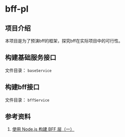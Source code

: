 # bff-pl

## 项目介绍
本项目是为了预演bff的框架，探究bff在实际项目中的可行性。

## 构建基础服务接口

文件目录： `baseService`

## 构建bff接口

文件目录： `bffService`

## 参考资料
1. [使用 Node.js 构建 BFF 层（一）]()